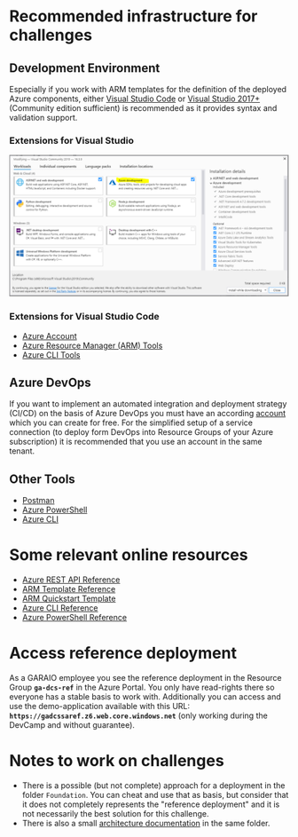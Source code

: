 # Recommended infrastructure for challenges
## Development Environment
Especially if you work with ARM templates for the definition of the deployed Azure components, either [Visual Studio Code](https://code.visualstudio.com/) or [Visual Studio 2017+](https://visualstudio.microsoft.com/de/vs/) (Community edition sufficient) is recommended as it provides syntax and validation support.

### Extensions for Visual Studio
![](..\Resources\Preparation_VisualStudio2019-Configuration.png)

### Extensions for Visual Studio Code
-   [Azure Account](https://marketplace.visualstudio.com/items?itemName=ms-vscode.azure-account)
-   [Azure Resource Manager (ARM) Tools](https://marketplace.visualstudio.com/items?itemName=ms-vscode.azure-account)
-   [Azure CLI Tools](https://marketplace.visualstudio.com/items?itemName=ms-vscode.azurecli)

## Azure DevOps
If you want to implement an automated integration and deployment strategy (CI/CD) on the basis of Azure DevOps you must have an according [account](https://azure.microsoft.com/en-us/services/devops/) which you can create for free.
For the simplified setup of a service connection (to deploy form DevOps into Resource Groups of your Azure subscription) it is recommended that you use an account in the same tenant.

## Other Tools
-   [Postman](https://www.postman.com/downloads/)
-   [Azure PowerShell](https://github.com/Azure/azure-powershell#installation)
-   [Azure CLI](https://docs.microsoft.com/en-us/cli/azure/install-azure-cli-windows?view=azure-cli-latest)

# Some relevant online resources
- [Azure REST API Reference](https://docs.microsoft.com/en-us/rest/api/azure/)
- [ARM Template Reference](https://docs.microsoft.com/en-us/azure/templates/)
- [ARM Quickstart Template](https://azure.microsoft.com/en-us/resources/templates/)
- [Azure CLI Reference](https://docs.microsoft.com/en-us/cli/azure/?view=azure-cli-latest)
- [Azure PowerShell Reference](https://docs.microsoft.com/en-us/powershell/module/az.resources/?view=azps-3.4.0)

# Access reference deployment
As a GARAIO employee you see the reference deployment in the Resource Group **`ga-dcs-ref`** in the Azure Portal. You only have read-rights there so everyone has a stable basis to work with. Additionally you can access and use the demo-application available with this URL: **`https://gadcssaref.z6.web.core.windows.net`** (only working during the DevCamp and without guarantee).

# Notes to work on challenges
* There is a possible (but not complete) approach for a deployment in the folder `Foundation`. You can cheat and use that as basis, but consider that it does not completely represents the "reference deployment" and it is not necessarily the best solution for this challenge.
* There is also a small [architecture documentation](..\Foundation\README.md) in the same folder.
